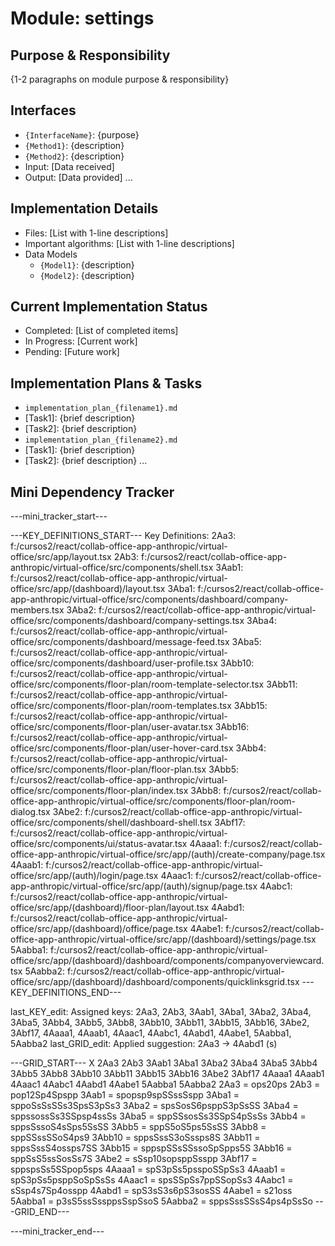 # Module: settings

## Purpose & Responsibility
{1-2 paragraphs on module purpose & responsibility}

## Interfaces
* `{InterfaceName}`: {purpose}
* `{Method1}`: {description}
* `{Method2}`: {description}
* Input: [Data received]
* Output: [Data provided]
...

## Implementation Details
* Files: [List with 1-line descriptions]
* Important algorithms: [List with 1-line descriptions]
* Data Models
    * `{Model1}`: {description}
    * `{Model2}`: {description}

## Current Implementation Status
* Completed: [List of completed items]
* In Progress: [Current work]
* Pending: [Future work]

## Implementation Plans & Tasks
* `implementation_plan_{filename1}.md`
* [Task1]: {brief description}
* [Task2]: {brief description}
* `implementation_plan_{filename2}.md`
* [Task1]: {brief description}
* [Task2]: {brief description} 
...

## Mini Dependency Tracker
---mini_tracker_start---

---KEY_DEFINITIONS_START---
Key Definitions:
2Aa3: f:/cursos2/react/collab-office-app-anthropic/virtual-office/src/app/layout.tsx
2Ab3: f:/cursos2/react/collab-office-app-anthropic/virtual-office/src/components/shell.tsx
3Aab1: f:/cursos2/react/collab-office-app-anthropic/virtual-office/src/app/(dashboard)/layout.tsx
3Aba1: f:/cursos2/react/collab-office-app-anthropic/virtual-office/src/components/dashboard/company-members.tsx
3Aba2: f:/cursos2/react/collab-office-app-anthropic/virtual-office/src/components/dashboard/company-settings.tsx
3Aba4: f:/cursos2/react/collab-office-app-anthropic/virtual-office/src/components/dashboard/message-feed.tsx
3Aba5: f:/cursos2/react/collab-office-app-anthropic/virtual-office/src/components/dashboard/user-profile.tsx
3Abb10: f:/cursos2/react/collab-office-app-anthropic/virtual-office/src/components/floor-plan/room-template-selector.tsx
3Abb11: f:/cursos2/react/collab-office-app-anthropic/virtual-office/src/components/floor-plan/room-templates.tsx
3Abb15: f:/cursos2/react/collab-office-app-anthropic/virtual-office/src/components/floor-plan/user-avatar.tsx
3Abb16: f:/cursos2/react/collab-office-app-anthropic/virtual-office/src/components/floor-plan/user-hover-card.tsx
3Abb4: f:/cursos2/react/collab-office-app-anthropic/virtual-office/src/components/floor-plan/floor-plan.tsx
3Abb5: f:/cursos2/react/collab-office-app-anthropic/virtual-office/src/components/floor-plan/index.tsx
3Abb8: f:/cursos2/react/collab-office-app-anthropic/virtual-office/src/components/floor-plan/room-dialog.tsx
3Abe2: f:/cursos2/react/collab-office-app-anthropic/virtual-office/src/components/shell/dashboard-shell.tsx
3Abf17: f:/cursos2/react/collab-office-app-anthropic/virtual-office/src/components/ui/status-avatar.tsx
4Aaaa1: f:/cursos2/react/collab-office-app-anthropic/virtual-office/src/app/(auth)/create-company/page.tsx
4Aaab1: f:/cursos2/react/collab-office-app-anthropic/virtual-office/src/app/(auth)/login/page.tsx
4Aaac1: f:/cursos2/react/collab-office-app-anthropic/virtual-office/src/app/(auth)/signup/page.tsx
4Aabc1: f:/cursos2/react/collab-office-app-anthropic/virtual-office/src/app/(dashboard)/floor-plan/layout.tsx
4Aabd1: f:/cursos2/react/collab-office-app-anthropic/virtual-office/src/app/(dashboard)/office/page.tsx
4Aabe1: f:/cursos2/react/collab-office-app-anthropic/virtual-office/src/app/(dashboard)/settings/page.tsx
5Aabba1: f:/cursos2/react/collab-office-app-anthropic/virtual-office/src/app/(dashboard)/dashboard/components/companyoverviewcard.tsx
5Aabba2: f:/cursos2/react/collab-office-app-anthropic/virtual-office/src/app/(dashboard)/dashboard/components/quicklinksgrid.tsx
---KEY_DEFINITIONS_END---

last_KEY_edit: Assigned keys: 2Aa3, 2Ab3, 3Aab1, 3Aba1, 3Aba2, 3Aba4, 3Aba5, 3Abb4, 3Abb5, 3Abb8, 3Abb10, 3Abb11, 3Abb15, 3Abb16, 3Abe2, 3Abf17, 4Aaaa1, 4Aaab1, 4Aaac1, 4Aabc1, 4Aabd1, 4Aabe1, 5Aabba1, 5Aabba2
last_GRID_edit: Applied suggestion: 2Aa3 -> 4Aabd1 (s)

---GRID_START---
X 2Aa3 2Ab3 3Aab1 3Aba1 3Aba2 3Aba4 3Aba5 3Abb4 3Abb5 3Abb8 3Abb10 3Abb11 3Abb15 3Abb16 3Abe2 3Abf17 4Aaaa1 4Aaab1 4Aaac1 4Aabc1 4Aabd1 4Aabe1 5Aabba1 5Aabba2
2Aa3 = ops20ps
2Ab3 = pop12Sp4Spspp
3Aab1 = spopsp9spSSssSspp
3Aba1 = sppoSsSsSSs3SpsS3pSs3
3Aba2 = spsSosS6psppS3pSsSS
3Aba4 = sppssossSs3SSpsp4ssSs
3Aba5 = sppSSsosSs3SSpS4pSsSs
3Abb4 = sppsSssoS4sSps5SsSS
3Abb5 = sppS5oS5ps5SsSS
3Abb8 = sppSSssSSoS4ps9
3Abb10 = sppsSssS3oSssps8S
3Abb11 = sppsSssS4ossps7SS
3Abb15 = sppspSSsSSssoSpSpps5S
3Abb16 = sppSsS5ssSosSs7S
3Abe2 = sSsp10sopsppSsspp
3Abf17 = sppspsSs5SSpop5sps
4Aaaa1 = spS3pSs5psspoSSpSs3
4Aaab1 = spS3pSs5psppSoSpSsSs
4Aaac1 = spsSSpSs7ppSSopSs3
4Aabc1 = sSsp4s7Sp4osspp
4Aabd1 = spS3sS3s6pS3sosSS
4Aabe1 = s21oss
5Aabba1 = p3sS5ssSssppsSspSsoS
5Aabba2 = sppsSssSSsS4ps4pSsSo
---GRID_END---

---mini_tracker_end---
